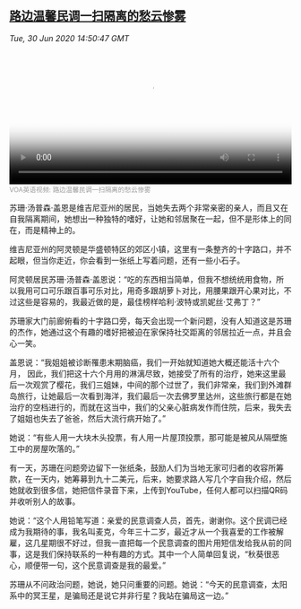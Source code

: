 <!--1593529882000-->
[路边温馨民调一扫隔离的愁云惨雾](https://www.voachinese.com/a/virginia-resident-finds-a-way-to-connect-to-neighbors-during-lockdown-20200630/5483218.html)
------

<div><i>Tue, 30 Jun 2020 14:50:47 GMT</i></div><video poster="https://images.weserv.nl?url=gdb.voanews.com/ae8378d6-df8a-4cad-8b48-08c0188c1694_tv_r1_s_w900.jpg" src="https://av.voanews.com/Videoroot/Pangeavideo/2020/06/a/ae/ae8378d6-df8a-4cad-8b48-08c0188c1694_240p.mp4" style="width:100%" controls></video><div><small style="color: #999;">VOA英语视频:  路边温馨民调一扫隔离的愁云惨雾</small></div><p>苏珊·汤普森·盖恩是维吉尼亚州的居民，当她失去两个非常亲密的亲人，而且又在自我隔离期间，她想出一种独特的嗜好，让她和邻居聚在一起，但不是形体上的同在，而是精神上的。</p><p>维吉尼亚州的阿灵顿是华盛顿特区的郊区小镇，这里有一条整齐的十字路口，并不起眼，但当你走近，你会看到一张纸上写着问题，还有一些小石子。</p><p>阿灵顿居民苏珊·汤普森·盖恩说：“吃的东西相当简单，但我不想统统用食物，所以我用可口可乐跟百事可乐对比，用奇多跟胡萝卜对比，用腰果跟开心果对比，不过这些是容易的，我最近做的是，最佳榜样哈利·波特或凯妮丝·艾弗丁？”</p><p>苏珊家大门前廊俯看的十字路口旁，每天会出现一个新问题，没有人知道这是苏珊的杰作，她通过这个有趣的嗜好把被迫在家保持社交距离的邻居拉近一点，并且会心一笑。</p><p>盖恩说：“我姐姐被诊断罹患末期脑癌，我们一开始就知道她大概还能活十六个月， 因此，我们把这十六个月用的淋漓尽致，她接受了所有的治疗，她来这里最后一次观赏了樱花，我们三姐妹，中间的那个过世了，我们非常亲，我们到外滩群岛旅行，让她最后一次看到海洋，我们最后一次去佛罗里达州，这些旅行都是在她治疗的空档进行的，而就在这当中，我们的父亲心脏病发作而住院，后来，我失去了姐姐也失去了爸爸，然后大流行病开始了。”</p><p>她说：“有些人用一大块木头投票，有人用一片屋顶投票，那可能是被风从隔壁施工中的房屋吹落的。”</p><p>有一天，苏珊在问题旁边留下一张纸条，鼓励人们为当地无家可归者的收容所筹款，在一天内，她筹募到九十二美元，后来，她要求路人写几个字自我介绍，然后她就收到很多信，她把信件录音下来，上传到YouTube，任何人都可以扫描QR码并收听别人的故事。</p><p>她说：“这个人用铅笔写道：亲爱的民意调查人员，首先，谢谢你。这个民调已经成为我期待的事，我名叫麦克，今年三十二岁，最近才从一个我喜爱的工作被解雇，这几星期很不好过，但我一直把每一个民意调查的图片用短信发给我从前的同事，这是我们保持联系的一种有趣的方式。其中一个人简单回复说，“秋葵很恶心，顺便带一句，这个民意调查是我的最爱。”</p><p>苏珊从不问政治问题，她说，她只问重要的问题。她说：“今天的民意调查，太阳系中的冥王星，是骗局还是说它并非行星？我站在骗局这一边。”</p>
